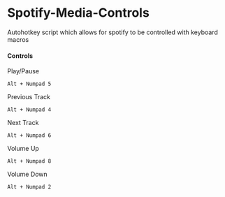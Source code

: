 # Spotify-Media-Controls

Autohotkey script which allows for spotify to be controlled with keyboard macros

#### Controls

Play/Pause

    Alt + Numpad 5

Previous Track

    Alt + Numpad 4

Next Track

    Alt + Numpad 6

Volume Up

    Alt + Numpad 8

Volume Down

    Alt + Numpad 2

